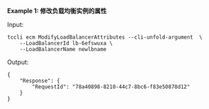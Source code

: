 **Example 1: 修改负载均衡实例的属性**



Input: 

```
tccli ecm ModifyLoadBalancerAttributes --cli-unfold-argument  \
    --LoadBalancerId lb-6efswuxa \
    --LoadBalancerName newlbname
```

Output: 
```
{
    "Response": {
        "RequestId": "78a40898-8210-44c7-8bc6-f83e50878d12"
    }
}
```

